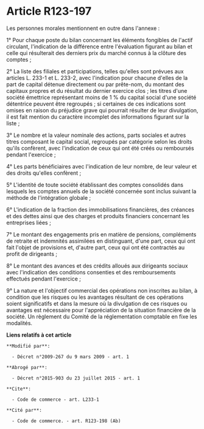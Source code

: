 # Article R123-197

Les personnes morales mentionnent en outre dans l'annexe : 

1° Pour chaque poste du bilan concernant les éléments fongibles de l'actif circulant, l'indication de la différence entre
l'évaluation figurant au bilan et celle qui résulterait des derniers prix du marché connus à la clôture des comptes ; 

2° La liste des filiales et participations, telles qu'elles sont prévues aux articles L. 233-1 et L. 233-2, avec l'indication
pour chacune d'elles de la part de capital détenue directement ou par prête-nom, du montant des capitaux propres et du
résultat du dernier exercice clos ; les titres d'une société émettrice représentant moins de 1 % du capital social d'une
société détentrice peuvent être regroupés ; si certaines de ces indications sont omises en raison du préjudice grave qui
pourrait résulter de leur divulgation, il est fait mention du caractère incomplet des informations figurant sur la liste ; 

3° Le nombre et la valeur nominale des actions, parts sociales et autres titres composant le capital social, regroupés par
catégorie selon les droits qu'ils confèrent, avec l'indication de ceux qui ont été créés ou remboursés pendant l'exercice ; 

4° Les parts bénéficiaires avec l'indication de leur nombre, de leur valeur et des droits qu'elles confèrent ; 

5° L'identité de toute société établissant des comptes consolidés dans lesquels les comptes annuels de la société concernée
sont inclus suivant la méthode de l'intégration globale ; 

6° L'indication de la fraction des immobilisations financières, des créances et des dettes ainsi que des charges et produits
financiers concernant les entreprises liées ; 

7° Le montant des engagements pris en matière de pensions, compléments de retraite et indemnités assimilées en distinguant,
d'une part, ceux qui ont fait l'objet de provisions et, d'autre part, ceux qui ont été contractés au profit de dirigeants ; 

8° Le montant des avances et des crédits alloués aux dirigeants sociaux avec l'indication des conditions consenties et des
remboursements effectués pendant l'exercice ; 

9° La nature et l'objectif commercial des opérations non inscrites au bilan, à condition que les risques ou les avantages
résultant de ces opérations soient significatifs et dans la mesure où la divulgation de ces risques ou avantages est
nécessaire pour l'appréciation de la situation financière de la société. Un règlement du Comité de la réglementation
comptable en fixe les modalités.

**Liens relatifs à cet article**

	**Modifié par**:

	  - Décret n°2009-267 du 9 mars 2009 - art. 1

	**Abrogé par**:

	  - Décret n°2015-903 du 23 juillet 2015 - art. 1

	**Cite**:

	  - Code de commerce - art. L233-1

	**Cité par**:

	  - Code de commerce. - art. R123-198 (Ab)
